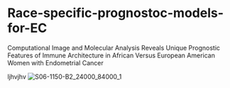 # Race-specific-prognostoc-models-for-EC
Computational Image and Molecular Analysis Reveals Unique Prognostic Features of Immune Architecture in African Versus European American Women with Endometrial Cancer


ljhvjhv
![S06-1150-B2_24000_84000_1](https://github.com/Sepideh-Azarianpour/Race-specific-prognostic-models-for-EC/assets/87716968/4da7d5a7-5732-4393-b52f-c408a2c8e678)
